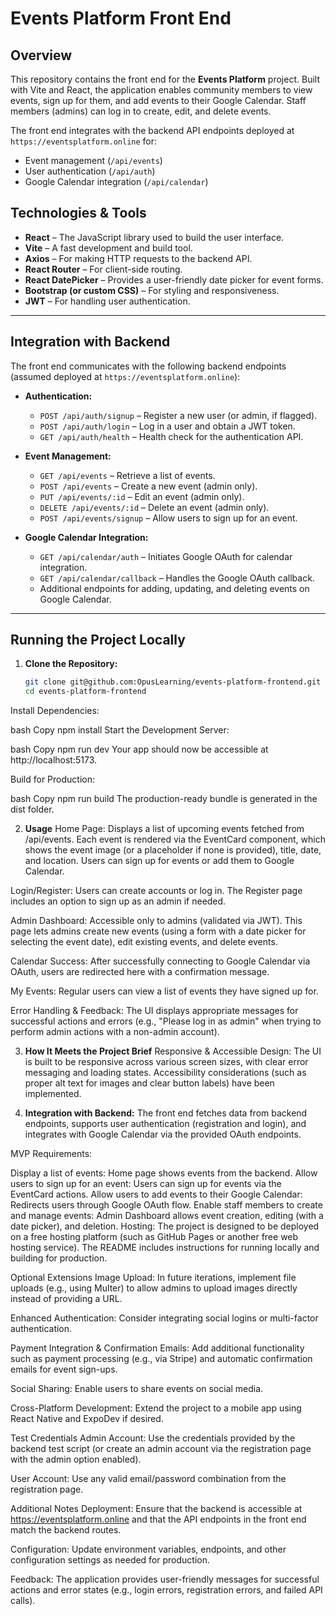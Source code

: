 # Events Platform Front End

## Overview

This repository contains the front end for the **Events Platform** project. Built with Vite and React, the application enables community members to view events, sign up for them, and add events to their Google Calendar. Staff members (admins) can log in to create, edit, and delete events.

The front end integrates with the backend API endpoints deployed at `https://eventsplatform.online` for:
- Event management (`/api/events`)
- User authentication (`/api/auth`)
- Google Calendar integration (`/api/calendar`)


## Technologies & Tools

- **React** – The JavaScript library used to build the user interface.
- **Vite** – A fast development and build tool.
- **Axios** – For making HTTP requests to the backend API.
- **React Router** – For client-side routing.
- **React DatePicker** – Provides a user-friendly date picker for event forms.
- **Bootstrap (or custom CSS)** – For styling and responsiveness.
- **JWT** – For handling user authentication.

---

## Integration with Backend

The front end communicates with the following backend endpoints (assumed deployed at `https://eventsplatform.online`):

- **Authentication:**
  - `POST /api/auth/signup` – Register a new user (or admin, if flagged).
  - `POST /api/auth/login` – Log in a user and obtain a JWT token.
  - `GET /api/auth/health` – Health check for the authentication API.

- **Event Management:**
  - `GET /api/events` – Retrieve a list of events.
  - `POST /api/events` – Create a new event (admin only).
  - `PUT /api/events/:id` – Edit an event (admin only).
  - `DELETE /api/events/:id` – Delete an event (admin only).
  - `POST /api/events/signup` – Allow users to sign up for an event.

- **Google Calendar Integration:**
  - `GET /api/calendar/auth` – Initiates Google OAuth for calendar integration.
  - `GET /api/calendar/callback` – Handles the Google OAuth callback.
  - Additional endpoints for adding, updating, and deleting events on Google Calendar.

---

## Running the Project Locally

1. **Clone the Repository:**

   ```bash
   git clone git@github.com:OpusLearning/events-platform-frontend.git
   cd events-platform-frontend
Install Dependencies:

bash
Copy
npm install
Start the Development Server:

bash
Copy
npm run dev
Your app should now be accessible at http://localhost:5173.

Build for Production:

bash
Copy
npm run build
The production-ready bundle is generated in the dist folder.

2. **Usage**
Home Page: Displays a list of upcoming events fetched from /api/events. Each event is rendered via the EventCard component, which shows the event image (or a placeholder if none is provided), title, date, and location. Users can sign up for events or add them to Google Calendar.

Login/Register: Users can create accounts or log in. The Register page includes an option to sign up as an admin if needed.

Admin Dashboard: Accessible only to admins (validated via JWT). This page lets admins create new events (using a form with a date picker for selecting the event date), edit existing events, and delete events.

Calendar Success: After successfully connecting to Google Calendar via OAuth, users are redirected here with a confirmation message.

My Events: Regular users can view a list of events they have signed up for.

Error Handling & Feedback:
The UI displays appropriate messages for successful actions and errors (e.g., "Please log in as admin" when trying to perform admin actions with a non-admin account).

3. **How It Meets the Project Brief**
Responsive & Accessible Design:
The UI is built to be responsive across various screen sizes, with clear error messaging and loading states. Accessibility considerations (such as proper alt text for images and clear button labels) have been implemented.

4. **Integration with Backend:**
The front end fetches data from backend endpoints, supports user authentication (registration and login), and integrates with Google Calendar via the provided OAuth endpoints.

MVP Requirements:

Display a list of events: Home page shows events from the backend.
Allow users to sign up for an event: Users can sign up for events via the EventCard actions.
Allow users to add events to their Google Calendar: Redirects users through Google OAuth flow.
Enable staff members to create and manage events: Admin Dashboard allows event creation, editing (with a date picker), and deletion.
Hosting:
The project is designed to be deployed on a free hosting platform (such as GitHub Pages or another free web hosting service). 
The README includes instructions for running locally and building for production.

Optional Extensions
Image Upload:
In future iterations, implement file uploads (e.g., using Multer) to allow admins to upload images directly instead of providing a URL.

Enhanced Authentication:
Consider integrating social logins or multi-factor authentication.

Payment Integration & Confirmation Emails:
Add additional functionality such as payment processing (e.g., via Stripe) and automatic confirmation emails for event sign-ups.

Social Sharing:
Enable users to share events on social media.

Cross-Platform Development:
Extend the project to a mobile app using React Native and ExpoDev if desired.

Test Credentials
Admin Account:
Use the credentials provided by the backend test script (or create an admin account via the registration page with the admin option enabled).

User Account:
Use any valid email/password combination from the registration page.

Additional Notes
Deployment:
Ensure that the backend is accessible at https://eventsplatform.online and that the API endpoints in the front end match the backend routes.

Configuration:
Update environment variables, endpoints, and other configuration settings as needed for production.

Feedback:
The application provides user-friendly messages for successful actions and error states (e.g., login errors, registration errors, and failed API calls).
